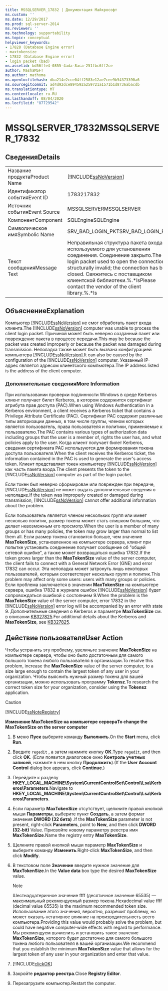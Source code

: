 ```yaml
---
title: MSSQLSERVER_17832 | Документация Майкрософт
ms.custom: ''
ms.date: 12/29/2017
ms.prod: sql-server-2014
ms.reviewer: ''
ms.technology: supportability
ms.topic: conceptual
helpviewer_keywords:
- 17828 (Database Engine error)
- maxtokensize
- 17832 (Database Engine error)
- login packet (bad)
ms.assetid: bd56ffe4-0855-4ada-8aca-251fbc6ff2ce
author: MashaMSFT
ms.author: mathoma
ms.openlocfilehash: dba214e2cce04ff2583e12ae7cee9b54373390a6
ms.sourcegitcommit: ad4d92dce894592a259721a1571b1d8736abacdb
ms.translationtype: MT
ms.contentlocale: ru-RU
ms.lasthandoff: 08/04/2020
ms.locfileid: "87729542"
---
```

# <a name="mssqlserver_17832"></a><span data-ttu-id="bc7c0-102">MSSQLSERVER_17832</span><span class="sxs-lookup"><span data-stu-id="bc7c0-102">MSSQLSERVER_17832</span></span>
    
## <a name="details"></a><span data-ttu-id="bc7c0-103">Сведения</span><span class="sxs-lookup"><span data-stu-id="bc7c0-103">Details</span></span>  
  
|||  
|-|-|  
|<span data-ttu-id="bc7c0-104">Название продукта</span><span class="sxs-lookup"><span data-stu-id="bc7c0-104">Product Name</span></span>|[!INCLUDE[ssNoVersion](../../includes/ssnoversion-md.md)]|  
|<span data-ttu-id="bc7c0-105">Идентификатор события</span><span class="sxs-lookup"><span data-stu-id="bc7c0-105">Event ID</span></span>|<span data-ttu-id="bc7c0-106">17832</span><span class="sxs-lookup"><span data-stu-id="bc7c0-106">17832</span></span>|  
|<span data-ttu-id="bc7c0-107">Источник события</span><span class="sxs-lookup"><span data-stu-id="bc7c0-107">Event Source</span></span>|<span data-ttu-id="bc7c0-108">MSSQLSERVER</span><span class="sxs-lookup"><span data-stu-id="bc7c0-108">MSSQLSERVER</span></span>|  
|<span data-ttu-id="bc7c0-109">Компонент</span><span class="sxs-lookup"><span data-stu-id="bc7c0-109">Component</span></span>|<span data-ttu-id="bc7c0-110">SQLEngine</span><span class="sxs-lookup"><span data-stu-id="bc7c0-110">SQLEngine</span></span>|  
|<span data-ttu-id="bc7c0-111">Символическое имя</span><span class="sxs-lookup"><span data-stu-id="bc7c0-111">Symbolic Name</span></span>|<span data-ttu-id="bc7c0-112">SRV_BAD_LOGIN_PKT</span><span class="sxs-lookup"><span data-stu-id="bc7c0-112">SRV_BAD_LOGIN_PKT</span></span>|  
|<span data-ttu-id="bc7c0-113">Текст сообщения</span><span class="sxs-lookup"><span data-stu-id="bc7c0-113">Message Text</span></span>|<span data-ttu-id="bc7c0-114">Неправильная структура пакета входа, используемого для установления соединения. Соединение закрыто.</span><span class="sxs-lookup"><span data-stu-id="bc7c0-114">The login packet used to open the connection is structurally invalid; the connection has been closed.</span></span> <span data-ttu-id="bc7c0-115">Свяжитесь с поставщиком клиентской библиотеки.%.\*ls</span><span class="sxs-lookup"><span data-stu-id="bc7c0-115">Please contact the vendor of the client library.%.\*ls</span></span>|  
  
## <a name="explanation"></a><span data-ttu-id="bc7c0-116">Объяснение</span><span class="sxs-lookup"><span data-stu-id="bc7c0-116">Explanation</span></span>  
 <span data-ttu-id="bc7c0-117">Компьютер [!INCLUDE[ssNoVersion](../../includes/ssnoversion-md.md)] не смог обработать пакет входа клиента.</span><span class="sxs-lookup"><span data-stu-id="bc7c0-117">The [!INCLUDE[ssNoVersion](../../includes/ssnoversion-md.md)] computer was unable to process the client login packet.</span></span> <span data-ttu-id="bc7c0-118">Причиной может быть неверно созданный пакет или повреждение пакета в процессе передачи.</span><span class="sxs-lookup"><span data-stu-id="bc7c0-118">This may be because the packet was created improperly or because the packet was damaged during transmission.</span></span> <span data-ttu-id="bc7c0-119">Неполадка также может быть вызвана конфигурацией компьютера [!INCLUDE[ssNoVersion](../../includes/ssnoversion-md.md)].</span><span class="sxs-lookup"><span data-stu-id="bc7c0-119">It can also be caused by the configuration of the [!INCLUDE[ssNoVersion](../../includes/ssnoversion-md.md)] computer.</span></span> <span data-ttu-id="bc7c0-120">Указанный IP-адрес является адресом клиентского компьютера.</span><span class="sxs-lookup"><span data-stu-id="bc7c0-120">The IP address listed is the address of the client computer.</span></span>  
  
### <a name="more-information"></a><span data-ttu-id="bc7c0-121">Дополнительные сведения</span><span class="sxs-lookup"><span data-stu-id="bc7c0-121">More Information</span></span>  
 <span data-ttu-id="bc7c0-122">При использовании проверки подлинности Windows в среде Kerberos клиент получает билет Kerberos, в котором содержится сертификат атрибута прав доступа (PAC).</span><span class="sxs-lookup"><span data-stu-id="bc7c0-122">When using Windows Authentication in a Kerberos environment, a client receives a Kerberos ticket that contains a Privilege Attribute Certificate (PAC).</span></span> <span data-ttu-id="bc7c0-123">Сертификат PAC содержит различные типы авторизации данных, в том числе группы, членом которых является пользователь, права пользователя и политики, применяемые к пользователю.</span><span class="sxs-lookup"><span data-stu-id="bc7c0-123">The PAC contains various types of authorization data including groups that the user is a member of, rights the user has, and what policies apply to the user.</span></span> <span data-ttu-id="bc7c0-124">Когда клиент получает билет Kerberos, сведения сертификата PAC используются для формирования токена доступа пользователя.</span><span class="sxs-lookup"><span data-stu-id="bc7c0-124">When the client receives the Kerberos ticket, the information contained in the PAC is used to generate the user's access token.</span></span> <span data-ttu-id="bc7c0-125">Клиент представляет токен компьютеру [!INCLUDE[ssNoVersion](../../includes/ssnoversion-md.md)] как часть пакета входа.</span><span class="sxs-lookup"><span data-stu-id="bc7c0-125">The client presents the token to the [!INCLUDE[ssNoVersion](../../includes/ssnoversion-md.md)] computer as part of the login packet.</span></span>  
  
 <span data-ttu-id="bc7c0-126">Если токен был неверно сформирован или поврежден при передаче, [!INCLUDE[ssNoVersion](../../includes/ssnoversion-md.md)] не может выдать дополнительные сведения о неполадке.</span><span class="sxs-lookup"><span data-stu-id="bc7c0-126">If the token was improperly created or damaged during transmission, [!INCLUDE[ssNoVersion](../../includes/ssnoversion-md.md)] cannot offer additional information about the problem.</span></span>  
  
 <span data-ttu-id="bc7c0-127">Если пользователь является членом нескольких групп или имеет несколько политик, размер токена может стать слишком большим, что делает невозможным его просмотр.</span><span class="sxs-lookup"><span data-stu-id="bc7c0-127">When the user is a member of many groups or has many policies, the token may grow larger than normal to list them all.</span></span> <span data-ttu-id="bc7c0-128">Если размер токена становится больше, чем значение **MaxTokenSize**, установленное на компьютере сервера, клиент при попытке установить соединение получает сообщение об "общей сетевой ошибке", а также может возвращаться ошибка 17832.</span><span class="sxs-lookup"><span data-stu-id="bc7c0-128">If the token grows larger than the **MaxTokenSize** value of the server computer, the client fails to connect with a General Network Error (GNE) and error 17832 can occur.</span></span> <span data-ttu-id="bc7c0-129">Эта неполадка может затронуть лишь некоторых пользователей, которым соответствует несколько групп и политик.</span><span class="sxs-lookup"><span data-stu-id="bc7c0-129">This problem may affect only some users: users with many groups or policies.</span></span> <span data-ttu-id="bc7c0-130">Если проблема заключается в значении **MaxTokenSize** на компьютере сервера, ошибка 17832 в журнале ошибок [!INCLUDE[ssNoVersion](../../includes/ssnoversion-md.md)] будет сопровождаться ошибкой с состоянием 9.</span><span class="sxs-lookup"><span data-stu-id="bc7c0-130">When the problem is the **MaxTokenSize** value of the server computer, error 17832 in the [!INCLUDE[ssNoVersion](../../includes/ssnoversion-md.md)] error log will be accompanied by an error with state 9.</span></span> <span data-ttu-id="bc7c0-131">Дополнительные сведения о Kerberos и параметре **MaxTokenSize** см. в описании [KB327825](https://support.microsoft.com/kb/327825).</span><span class="sxs-lookup"><span data-stu-id="bc7c0-131">For additional details about the Kerberos and **MaxTokenSize**, see [KB327825](https://support.microsoft.com/kb/327825).</span></span>  
  
## <a name="user-action"></a><span data-ttu-id="bc7c0-132">Действие пользователя</span><span class="sxs-lookup"><span data-stu-id="bc7c0-132">User Action</span></span>  
 <span data-ttu-id="bc7c0-133">Чтобы устранить эту проблему, увеличьте значение **MaxTokenSize** на компьютере сервера, чтобы оно было достаточным для самого большого токена любого пользователя в организации.</span><span class="sxs-lookup"><span data-stu-id="bc7c0-133">To resolve this problem, increase the **MaxTokenSize** value of the server computer, to a size large enough to contain the largest token of any user in your organization.</span></span> <span data-ttu-id="bc7c0-134">Чтобы выяснить нужный размер токена для вашей организации, можно использовать программу **Tokensz**.</span><span class="sxs-lookup"><span data-stu-id="bc7c0-134">To research the correct token size for your organization, consider using the **Tokensz** application.</span></span>   
  
> [!CAUTION]  
>  [!INCLUDE[ssNoteRegistry](../../includes/ssnoteregistry-md.md)]  
  
 <span data-ttu-id="bc7c0-135">**Изменение MaxTokenSize на компьютере сервера**</span><span class="sxs-lookup"><span data-stu-id="bc7c0-135">**To change the MaxTokenSize  on the server computer**</span></span>  
  
1.  <span data-ttu-id="bc7c0-136">В меню **Пуск** выберите команду **Выполнить**.</span><span class="sxs-lookup"><span data-stu-id="bc7c0-136">On the **Start** menu, click **Run**.</span></span>  
  
2.  <span data-ttu-id="bc7c0-137">Введите `regedit` , а затем нажмите кнопку **ОК**.</span><span class="sxs-lookup"><span data-stu-id="bc7c0-137">Type `regedit`, and then click **OK**.</span></span> <span data-ttu-id="bc7c0-138">(Если появится диалоговое окно **Контроль учетных записей**, нажмите в нем кнопку **Продолжить**).</span><span class="sxs-lookup"><span data-stu-id="bc7c0-138">(If the **User Account Control** dialog box appears, click **Continue**.)</span></span>  
  
3.  <span data-ttu-id="bc7c0-139">Перейдите к разделу **HKEY_LOCAL_MACHINE\System\CurrentControlSet\Control\Lsa\Kerberos\Parameters**.</span><span class="sxs-lookup"><span data-stu-id="bc7c0-139">Navigate to **HKEY_LOCAL_MACHINE\System\CurrentControlSet\Control\Lsa\Kerberos\Parameters**.</span></span>  
  
4.  <span data-ttu-id="bc7c0-140">Если параметр **MaxTokenSize** отсутствует, щелкните правой кнопкой мыши **Параметры**, выберите пункт **Создать**, а затем формат значения **DWORD (32 бита)** .</span><span class="sxs-lookup"><span data-stu-id="bc7c0-140">If the **MaxTokenSize** parameter is not present, right-click **Parameters**, point to **New**, and then click **DWORD (32-bit)** Value.</span></span> <span data-ttu-id="bc7c0-141">Присвойте новому параметру реестра имя **MaxTokenSize**.</span><span class="sxs-lookup"><span data-stu-id="bc7c0-141">Name the registry entry **MaxTokenSize**.</span></span>  
  
5.  <span data-ttu-id="bc7c0-142">Щелкните правой кнопкой мыши параметр **MaxTokenSize** и выберите команду **Изменить**.</span><span class="sxs-lookup"><span data-stu-id="bc7c0-142">Right-click **MaxTokenSize**, and then click **Modify**.</span></span>  
  
6.  <span data-ttu-id="bc7c0-143">В текстовом поле **Значение** введите нужное значение для **MaxTokenSize**.</span><span class="sxs-lookup"><span data-stu-id="bc7c0-143">In the **Value data** box type the desired **MaxTokenSize** value.</span></span>  
  
    > [!NOTE]  
    >  <span data-ttu-id="bc7c0-144">Шестнадцатеричное значение ffff (десятичное значение 65535) — максимальный рекомендуемый размер токена.</span><span class="sxs-lookup"><span data-stu-id="bc7c0-144">Hexadecimal value ffff (decimal value 65535) is the maximum recommended token size.</span></span> <span data-ttu-id="bc7c0-145">Использование этого значения, вероятно, разрешит проблему, но может оказать негативное влияние на производительность всего компьютера.</span><span class="sxs-lookup"><span data-stu-id="bc7c0-145">Providing this value would probably solve the problem, but could have negative computer-wide effects with regard to performance.</span></span> <span data-ttu-id="bc7c0-146">Мы рекомендуем вычислить и установить такое значение **MaxTokenSize**, которого будет достаточно для самого большого токена любого пользователя в вашей организации.</span><span class="sxs-lookup"><span data-stu-id="bc7c0-146">We recommend that you establish the minimum **MaxTokenSize** value that allows for the largest token of any user in your organization and enter that value.</span></span>  
  
7.  [!INCLUDE[clickOK](../../includes/clickok-md.md)]  
  
8.  <span data-ttu-id="bc7c0-147">Закройте **редактор реестра**.</span><span class="sxs-lookup"><span data-stu-id="bc7c0-147">Close **Registry Editor**.</span></span>  
  
9. <span data-ttu-id="bc7c0-148">Перезагрузите компьютер.</span><span class="sxs-lookup"><span data-stu-id="bc7c0-148">Restart the computer.</span></span>  
  
  
